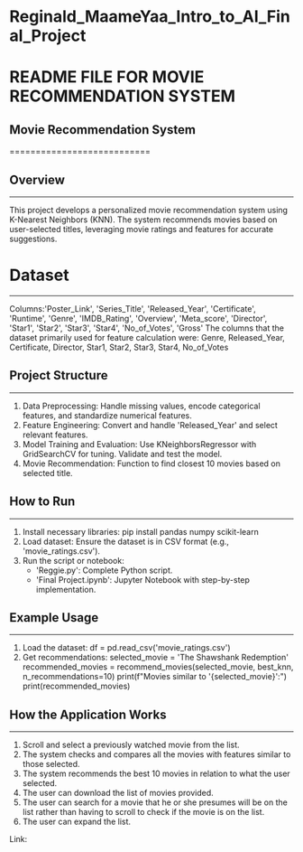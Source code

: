 # Reginald_MaameYaa_Intro_to_AI_Final_Project
# README FILE FOR MOVIE RECOMMENDATION SYSTEM

## Movie Recommendation System
===========================

## Overview
--------
This project develops a personalized movie recommendation system using K-Nearest Neighbors (KNN). 
The system recommends movies based on user-selected titles, leveraging movie ratings and features for accurate suggestions.

# Dataset
-------
Columns:'Poster_Link', 'Series_Title', 'Released_Year', 'Certificate', 'Runtime', 'Genre', 'IMDB_Rating', 'Overview', 'Meta_score', 'Director', 'Star1', 'Star2', 'Star3', 'Star4', 'No_of_Votes', 'Gross'
The columns that the dataset primarily used for feature calculation were: Genre, Released_Year, Certificate, Director, Star1, Star2, Star3, Star4, No_of_Votes


## Project Structure
-----------------
1. Data Preprocessing: Handle missing values, encode categorical features, and standardize numerical features.
2. Feature Engineering: Convert and handle 'Released_Year' and select relevant features.
3. Model Training and Evaluation: Use KNeighborsRegressor with GridSearchCV for tuning. Validate and test the model.
4. Movie Recommendation: Function to find closest 10 movies based on selected title.

## How to Run
----------
1. Install necessary libraries:
    pip install pandas numpy scikit-learn
2. Load dataset: Ensure the dataset is in CSV format (e.g., 'movie_ratings.csv').
3. Run the script or notebook:
    - 'Reggie.py': Complete Python script.
    - 'Final Project.ipynb': Jupyter Notebook with step-by-step implementation.

## Example Usage
-------------
1. Load the dataset:
    df = pd.read_csv('movie_ratings.csv')
2. Get recommendations:
    selected_movie = 'The Shawshank Redemption'
    recommended_movies = recommend_movies(selected_movie, best_knn, n_recommendations=10)
    print(f"Movies similar to '{selected_movie}':")
    print(recommended_movies)


## How the Application Works
-------------
1. Scroll and select a previously watched movie from the list.
2. The system checks and compares all the movies with features similar to those selected.
3. The system recommends the best 10 movies in relation to what the user selected.
4. The user can download the list of movies provided.
5. The user can search for a movie that he or she presumes will be on the list rather than having to scroll to check if the movie is on the list.
6. The user can expand the list.

Link:
